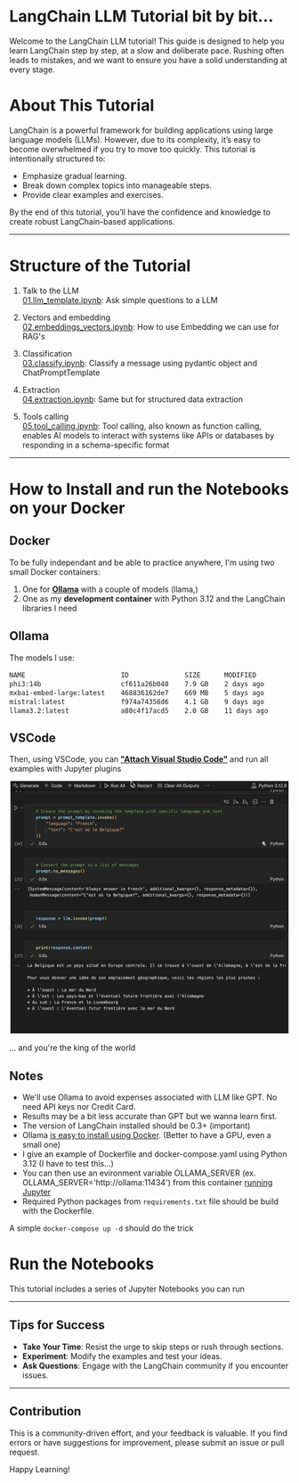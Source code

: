 # LangChain LLM Tutorial bit by bit...

Welcome to the LangChain LLM tutorial! This guide is designed to help you learn LangChain step by step, at a slow and deliberate pace. Rushing often leads to mistakes, and we want to ensure you have a solid understanding at every stage.

# About This Tutorial
LangChain is a powerful framework for building applications using large language models (LLMs). However, due to its complexity, it’s easy to become overwhelmed if you try to move too quickly. This tutorial is intentionally structured to:

- Emphasize gradual learning.
- Break down complex topics into manageable steps.
- Provide clear examples and exercises.

By the end of this tutorial, you’ll have the confidence and knowledge to create robust LangChain-based applications.

---

# Structure of the Tutorial

1. Talk to the LLM<br>
[01.llm_template.ipynb](01.llm_template.ipynb): Ask simple questions to a LLM

2. Vectors and embedding<br>
[02.embeddings_vectors.ipynb](02.embeddings_vectors.ipynb): How to use Embedding we can use for RAG's

3. Classification<br>
[03.classify.ipynb](03.classify.ipynb): Classify a message using pydantic object and ChatPromptTemplate

4. Extraction<br>
[04.extraction.ipynb](04.extraction.ipynb): Same but for structured data extraction

5. Tools calling<br>
[05.tool_calling.ipynb](05.tool_calling.ipynb): Tool calling, also known as function calling, enables AI models to interact with systems like APIs or databases by responding in a schema-specific format
---

# How to Install and run the Notebooks on your Docker

## Docker

To be fully independant and be able to practice anywhere, I'm using two small Docker containers:
1) One for [**Ollama**](https://ollama.com/search) with a couple of models (llama,)
2) One as my **development container** with Python 3.12 and the LangChain libraries I need

## Ollama
The models I use:
```
NAME                        ID              SIZE      MODIFIED    
phi3:14b                    cf611a26b048    7.9 GB    2 days ago     
mxbai-embed-large:latest    468836162de7    669 MB    5 days ago     
mistral:latest              f974a74358d6    4.1 GB    9 days ago     
llama3.2:latest             a80c4f17acd5    2.0 GB    11 days ago  
```

## VSCode

Then, using VSCode, you can [**"Attach Visual Studio Code"**](https://code.visualstudio.com/docs/devcontainers/containers) and run all examples with Jupyter plugins 

<p align="center"><img src="docs/vscode.gif" width="500"></p>

... and you're the king of the world

## Notes
- We'll use Ollama to avoid expenses associated with LLM like GPT. No need API keys nor Credit Card. 
- Results may be a bit less accurate than GPT but we wanna learn first.
- The version of LangChain installed should be 0.3+ (important)
- Ollama [is easy to install using Docker](https://github.com/ollama/ollama/blob/main/docs/docker.md). 
(Better to have a GPU, even a small one)
- I give an example of Dockerfile and docker-compose.yaml using Python 3.12 (I have to test this...)
- You can then use an evironment variable OLLAMA_SERVER (ex. OLLAMA_SERVER='http://ollama:11434') from this container [running Jupyter](https://jupyterlab.readthedocs.io/en/4.1.x/getting_started/installation.html)
- Required Python packages from `requirements.txt` file should be build with the Dockerfile.

A simple `docker-compose up -d` should do the trick

# Run the Notebooks
This tutorial includes a series of Jupyter Notebooks you can run 


---

## Tips for Success
- **Take Your Time**: Resist the urge to skip steps or rush through sections.
- **Experiment**: Modify the examples and test your ideas.
- **Ask Questions**: Engage with the LangChain community if you encounter issues.

---

## Contribution
This is a community-driven effort, and your feedback is valuable. If you find errors or have suggestions for improvement, please submit an issue or pull request.

Happy Learning!